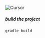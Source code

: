 ![Cursor](https://github.com/thaer-sahloul/Java-Maven-App-artifact-nexus/assets/76632701/1df9f6db-9587-4142-9eea-f279aeef0495)

##### build the project

    gradle build
